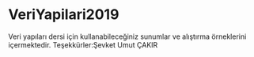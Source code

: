 # VeriYapilari2019
Veri yapıları dersi için kullanabileceğiniz sunumlar ve alıştırma örneklerini içermektedir.
Teşekkürler:Şevket Umut ÇAKIR
